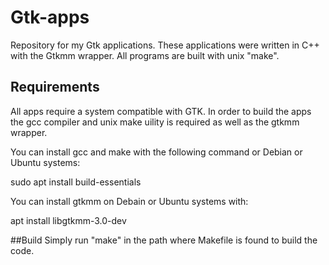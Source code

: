 # Gtk-apps
Repository for my Gtk applications.
These applications were written in C++ with the Gtkmm wrapper.
All programs are built with unix "make". 

## Requirements
All apps require a system compatible with GTK. In order to build the apps
the gcc compiler and unix make uility is required as well as the gtkmm wrapper.

You can install gcc and make with the following command or Debian or Ubuntu systems:

sudo apt install build-essentials

You can install gtkmm on Debain or Ubuntu systems with:

apt install libgtkmm-3.0-dev

##Build
Simply run "make" in the path where Makefile is found to build the code.
